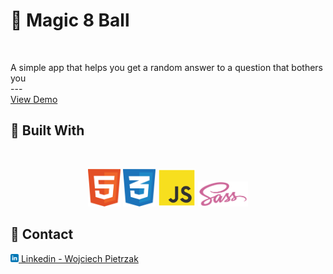 <a name="readme-top"></a>

# 🎱 Magic 8 Ball

<br />
  <p>
    A simple app that helps you get a random answer to a question that bothers you
    <br />
    ---
    <br />
    <a href="https://fancy-speculoos-c37e3c.netlify.app/" target="_blank">View Demo</a>
  </p>

## 🧰 Built With

<br />
<p align="center">
<img height="60" src="img/github/html5.svg"/>
<img height="60" src="img/github/css3.svg"/>
<img height="60" src="img/github/javascript.svg"/>
<img height="40" src="img/github/sass.svg"/>
</p>

## 💼 Contact

<a href="https://www.linkedin.com/in/wojciech-pietrzak-238a25262/"><img height="13" src="img/github/linkedin.svg"/> Linkedin - Wojciech Pietrzak</a>
